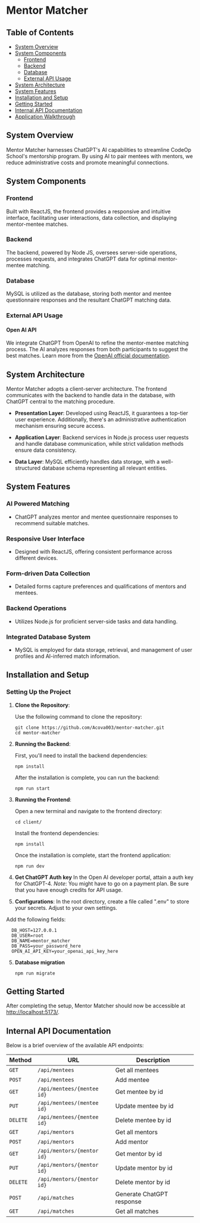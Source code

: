 # Mentor Matcher

## Table of Contents

- [System Overview](#system-overview)
- [System Components](#system-components)
  - [Frontend](#frontend)
  - [Backend](#backend)
  - [Database](#database)
  - [External API Usage](#external-api-usage)
- [System Architecture](#system-architecture)
- [System Features](#system-features)
- [Installation and Setup](#installation-and-setup)
- [Getting Started](#getting-started)
- [Internal API Documentation](#internal-api-documentation)
- [Application Walkthrough](#application-walkthrough)

## System Overview

Mentor Matcher harnesses ChatGPT's AI capabilities to streamline CodeOp School's mentorship program. By using AI to pair mentees with mentors, we reduce administrative costs and promote meaningful connections.

## System Components

### Frontend

Built with ReactJS, the frontend provides a responsive and intuitive interface, facilitating user interactions, data collection, and displaying mentor-mentee matches.

### Backend

The backend, powered by Node JS, oversees server-side operations, processes requests, and integrates ChatGPT data for optimal mentor-mentee matching.

### Database

MySQL is utilized as the database, storing both mentor and mentee questionnaire responses and the resultant ChatGPT matching data.

### External API Usage

#### Open AI API

We integrate ChatGPT from OpenAI to refine the mentor-mentee matching process. The AI analyzes responses from both participants to suggest the best matches. Learn more from the [OpenAI official documentation](https://platform.openai.com/docs/guides/gpt).

## System Architecture

Mentor Matcher adopts a client-server architecture. The frontend communicates with the backend to handle data in the database, with ChatGPT central to the matching procedure.

- **Presentation Layer**: Developed using ReactJS, it guarantees a top-tier user experience. Additionally, there's an administrative authentication mechanism ensuring secure access.
  
- **Application Layer**: Backend services in Node.js process user requests and handle database communication, while strict validation methods ensure data consistency.
  
- **Data Layer**: MySQL efficiently handles data storage, with a well-structured database schema representing all relevant entities.

## System Features

### AI Powered Matching

- ChatGPT analyzes mentor and mentee questionnaire responses to recommend suitable matches.

### Responsive User Interface

- Designed with ReactJS, offering consistent performance across different devices.

### Form-driven Data Collection

- Detailed forms capture preferences and qualifications of mentors and mentees.

### Backend Operations

- Utilizes Node.js for proficient server-side tasks and data handling.

### Integrated Database System

- MySQL is employed for data storage, retrieval, and management of user profiles and AI-inferred match information.
  
## Installation and Setup

### Setting Up the Project

1. **Clone the Repository**: 

    Use the following command to clone the repository:

    ```
    git clone https://github.com/Acova003/mentor-matcher.git
    cd mentor-matcher
    ```

2. **Running the Backend**:

    First, you'll need to install the backend dependencies:

    ```
    npm install
    ```

    After the installation is complete, you can run the backend:

    ```
    npm run start
    ```

3. **Running the Frontend**:

    Open a new terminal and navigate to the frontend directory:

    ```
    cd client/
    ```

    Install the frontend dependencies:

    ```
    npm install
    ```

    Once the installation is complete, start the frontend application:

    ```
    npm run dev
    ```
4. **Get ChatGPT Auth key**
   In the Open AI developer portal, attain a auth key for ChatGPT-4. *Note*: You might have to go on a payment plan. Be sure that you have enough credits for API usage.
   
6. **Configurations**:
    In the root directory, create a file called ".env" to store your secrets. Adjust to your own settings.

Add the following fields:
```
  DB_HOST=127.0.0.1
  DB_USER=root
  DB_NAME=mentor_matcher
  DB_PASS=your_password_here
  OPEN_AI_API_KEY=your_openai_api_key_here
```

5. **Database migration**
   ```
   npm run migrate
   ```

## Getting Started

After completing the setup, Mentor Matcher should now be accessible at [http://localhost:5173/](http://localhost:5173/).

## Internal API Documentation

Below is a brief overview of the available API endpoints:

| Method   | URL                        | Description               |
| -------- | -------------------------- | ------------------------- |
| `GET`    | `/api/mentees`             | Get all mentees           |
| `POST`   | `/api/mentees`             | Add mentee                |
| `GET`    | `/api/mentees/{mentee id}` | Get mentee by id          |
| `PUT`    | `/api/mentees/(mentee id}` | Update mentee by id       |
| `DELETE` | `/api/mentees/{mentee id}` | Delete mentee by id       |
| `GET`    | `/api/mentors`             | Get all mentors           |
| `POST`   | `/api/mentors`             | Add mentor                |
| `GET`    | `/api/mentors/{mentor id}` | Get mentor by id          |
| `PUT`    | `/api/mentors/{mentor id}` | Update mentor by id       |
| `DELETE` | `/api/mentors/{mentor id}` | Delete mentor by id       |
| `POST`   | `/api/matches`             | Generate ChatGPT response |
| `GET`    | `/api/matches`             | Get all matches           |


